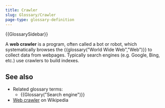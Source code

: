 ```yaml
---
title: Crawler
slug: Glossary/Crawler
page-type: glossary-definition
---
```


{{GlossarySidebar}}

A **web crawler** is a program, often called a bot or robot, which systematically browses the {{glossary("World Wide Web","Web")}} to collect data from webpages. Typically search engines (e.g. Google, Bing, etc.) use crawlers to build indexes.

## See also

- Related glossary terms:
  - {{Glossary("Search engine")}}
- [Web crawler](https://en.wikipedia.org/wiki/Web_crawler) on Wikipedia
